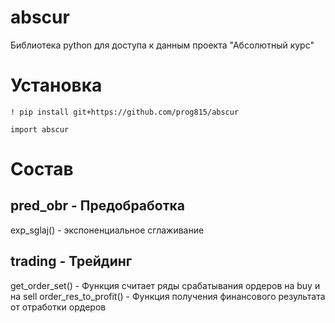# abscur
Библиотека python для доступа к данным проекта "Абсолютный курс"

# Установка
```
! pip install git+https://github.com/prog815/abscur

import abscur
```

# Состав

## pred_obr - Предобработка

exp_sglaj() - экспоненциальное сглаживание


## trading - Трейдинг

get_order_set() - Функция считает ряды срабатывания ордеров на buy и на sell
order_res_to_profit() - Функция получения финансового результата от отработки ордеров
